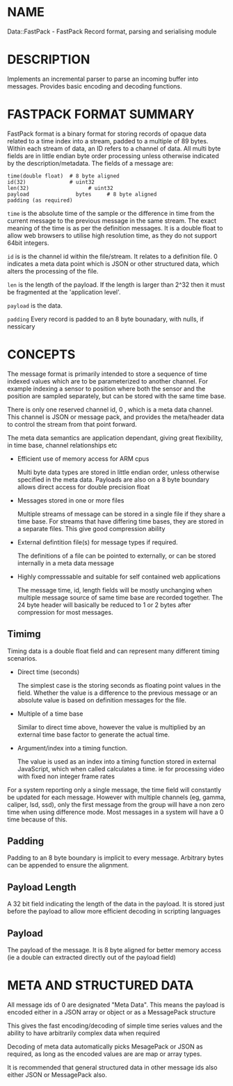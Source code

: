 # NAME 

Data::FastPack - FastPack Record format, parsing and serialising module

# DESCRIPTION 

Implements an incremental parser to parse an incoming buffer into messages.
Provides basic encoding and decoding functions.

# FASTPACK FORMAT SUMMARY

FastPack format is a binary format for storing records of opaque data related
to a time index into a stream, padded to a multiple of 89 bytes. Within each
stream of data, an ID refers to a channel of data. All multi byte fields are in
little endian byte order processing unless otherwise indicated by the
description/metadata. The fields
of a message are:

```
time(double float)  # 8 byte aligned
id(32)              # uint32
len(32)                   # uint32
payload               bytes     # 8 byte aligned
padding (as required)

```

`time` is the absolute time of the sample or the difference in time from the
current message to the previous message in the same stream. The exact meaning
of the time is as per the definition messages. It is a double float to allow web
browsers to utilise high resolution time, as they do not support 64bit integers.

`id` is is the channel id within the file/stream. It relates to a definition
file. 0 indicates a meta data point which is JSON or other structured data,
which alters the processing of the file. 

`len` is the length of the payload. If the length is larger than 2^32 then it
must be fragmented at the 'application level'.

`payload` is the data.

`padding` Every record is padded to an 8 byte bounadary, with nulls, if nessicary

# CONCEPTS 

The message format is primarily intended to store a sequence of time indexed
values which are to be parameterized to another channel.  For example indexing
a sensor to position where both the sensor and the position are sampled
separately, but can be stored with the same time base.

There is only one reserved channel id, 0 , which is a meta data channel. This
channel is JSON or message pack, and provides the meta/header data to control
the stream from that point forward.

The meta data semantics are application dependant, giving great flexibility, in
time base, channel relationships etc

- Efficient use of memory access for ARM cpus

    Multi byte data types are stored in little endian order, unless otherwise
    specified in the meta data. Payloads are also on a 8 byte boundary allows
    direct access for double precision float

- Messages stored in one or more files

    Multiple streams of message can be stored in a single file if they share a time
    base. For streams that have differing time bases, they are stored in a separate
    files. This give good compression ability

- External defintition file(s) for message types if required.

    The definitions of a file can be pointed to externally, or can be stored
    internally in a meta data message

- Highly compresssable and suitable for self contained web applications

    The message time, id, length fields will be mostly unchanging when multiple
    message source of same time base are recorded together. The 24 byte header will
    basically be reduced to 1 or 2 bytes after compression for most messages.

## Timimg

Timing data is a double float field and can represent many different timing
scenarios.

- Direct time (seconds)

    The simplest case is the storing seconds as floating point values in the field.
    Whether the value is a difference to the previous message or an absolute value
    is based on definition messages for the file.

- Multiple of a time base

    Similar to direct time above, however the value is multiplied by an external
    time base factor to generate the actual time.

- Argument/index into a timing function.

    The value is used as an index into a timing function stored in external
    JavaScript, which when called calculates a time. ie for processing video with
    fixed non integer frame rates

For a system reporting only a single message, the time field will constantly be
updated for each message. However with multiple channels (eg, gamma, caliper,
lsd, ssd), only the first message from the group will have a non zero time when
using difference mode.  Most messages in a system will have a 0 time because of
this. 

## Padding

Padding to an 8 byte boundary is implicit to every message.  Arbitrary bytes
can be appended to ensure the alignment.

## Payload Length

A 32 bit field indicating the length of the data in the payload. It is stored
just before the payload to allow more efficient decoding in scripting languages

## Payload

The payload of the message. It is 8 byte aligned for better memory access (ie a
double can extracted directly out of the payload field)

# META AND STRUCTURED DATA

All message ids of 0 are designated "Meta Data". This means the
payload is encoded either in a JSON array or object or as a MessagePack
structure

This gives the fast encoding/decoding of simple time series values and the
ability to have arbitrarily complex data when required

Decoding of meta data automatically picks MesagePack or JSON as required,
as long as the encoded values are are map or array types.

It is recommended that general structured data in other message ids also either
JSON or MessagePack also.

